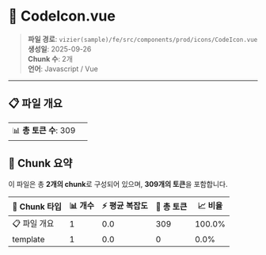 # 📄 CodeIcon.vue

> **파일 경로**: `vizier(sample)/fe/src/components/prod/icons/CodeIcon.vue`  
> **생성일**: 2025-09-26  
> **Chunk 수**: 2개  
> **언어**: Javascript / Vue
---


## 📋 파일 개요

| | |
|--|--|
| 📊 **총 토큰 수**: 309 |  |






## 🧩 Chunk 요약

이 파일은 총 **2개의 chunk**로 구성되어 있으며, **309개의 토큰**을 포함합니다.

| 🧩 Chunk 타입 | 📊 개수 | ⚡ 평균 복잡도 | 📝 총 토큰 | 📈 비율 |
|---------------|--------|-------------|----------|--------|
| 📋 파일 개요 | 1 | 0.0 | 309 | 100.0% |
| template | 1 | 0.0 | 0 | 0.0% |

